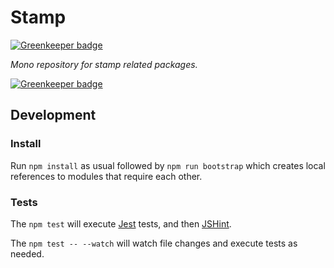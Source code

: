 # Stamp

[![Greenkeeper badge](https://badges.greenkeeper.io/stampit-org/stamp.svg)](https://greenkeeper.io/)

_Mono repository for stamp related packages._

[![Greenkeeper badge](https://badges.greenkeeper.io/stampit-org/stamp.svg)](https://greenkeeper.io/)

## Development

### Install

Run `npm install` as usual followed by `npm run bootstrap` which creates local references to modules that require each other.

### Tests

The `npm test` will execute [Jest](https://github.com/facebook/jest) tests, and then [JSHint](https://github.com/jshint/jshint).

The `npm test -- --watch` will watch file changes and execute tests as needed.
